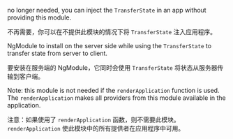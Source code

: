 no longer needed, you can inject the `TransferState` in an app without providing
    this module.

不再需要，你可以在不提供此模块的情况下将 `TransferState` 注入应用程序。

NgModule to install on the server side while using the `TransferState` to transfer state from
server to client.

要安装在服务端的 NgModule，它同时会使用 `TransferState` 将状态从服务器传输到客户端。

Note: this module is not needed if the `renderApplication` function is used.
The `renderApplication` makes all providers from this module available in the application.

注意：如果使用了 `renderApplication` 函数，则不需要此模块。`renderApplication` 使此模块中的所有提供者在应用程序中可用。